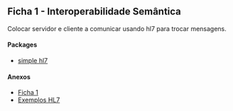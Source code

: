 ## Ficha 1 - Interoperabilidade Semântica 
Colocar servidor e cliente a comunicar usando hl7 para trocar mensagens.


#### Packages
- [simple hl7](https://github.com/hitgeek/simple-hl7)

#### Anexos
- [Ficha 1](./anexos/FE01.pdf)
- [Exemplos HL7](./anexos/hl7msg.pdf)